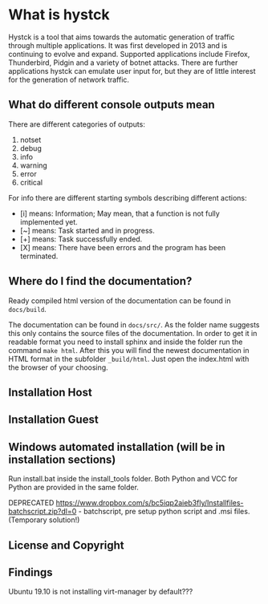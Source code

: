 # What is hystck
Hystck is a tool that aims towards the automatic generation of traffic through multiple applications.
It was first developed in 2013 and is continuing to evolve and expand. Supported applications
include Firefox, Thunderbird, Pidgin and a variety of botnet attacks. There are further applications
hystck can emulate user input for, but they are of little interest for the generation of network traffic.

## What do different console outputs mean

There are different categories of outputs:
1) notset
1) debug
1) info
1) warning
1) error
1) critical

For info there are different starting symbols describing different actions:
- \[i] means: Information; May mean, that a function is not fully implemented yet.
- \[~] means: Task started and in progress.
- \[+] means: Task successfully ended.
- \[X] means: There have been errors and the program has been terminated.

## Where do I find the documentation?
Ready compiled html version of the documentation can be found in ```docs/build```.


The documentation can be found in ```docs/src/```. As the folder name suggests this only contains the source 
files of the documentation. In order to get it in readable format you need to install sphinx and inside the folder
run the command ```make html```. After this you will find the newest documentation in HTML format in the subfolder
```_build/html```. Just open the index.html with the browser of your choosing.

## Installation Host

## Installation Guest

## Windows automated installation (will be in installation sections)

Run install.bat inside the install_tools folder. Both Python and VCC for Python are provided in the same folder.

DEPRECATED https://www.dropbox.com/s/bc5iqp2aieb3fly/Installfiles-batchscript.zip?dl=0 - batchscript, pre setup python script and .msi files. (Temporary solution!)


## License and Copyright


## Findings
Ubuntu 19.10 is not installing virt-manager by default???